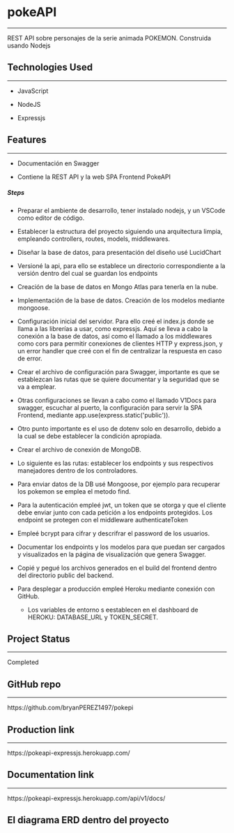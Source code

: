 <h1>pokeAPI</h1>
<hr><p>REST API sobre personajes de la serie animada POKEMON. Construida usando Nodejs</p><h2>Technologies Used</h2>
<hr><ul>
<li>JavaScript</li>
</ul><ul>
<li>NodeJS</li>
</ul><ul>
<li>Expressjs</li>
</ul><h2>Features</h2>
<hr><ul>
<li>Documentación en Swagger</li>
</ul><ul>
<li>Contiene la REST API y la web SPA Frontend PokeAPI</li>
</ul><h5>Steps</h5><ul>
<li>Preparar el ambiente de desarrollo, tener instalado nodejs, y un VSCode como editor de código.</li>
</ul><ul>
<li>Establecer la estructura del proyecto siguiendo una arquitectura limpia, empleando controllers, routes, models, middlewares.</li>
</ul><ul>
<li>Diseñar la base de datos, para presentación del diseño usé LucidChart</li>
</ul><ul>
<li>Versioné la api, para ello se establece un directorio correspondiente a la versión dentro del cual se guardan los endpoints</li>
</ul><ul>
<li>Creación de la base de datos en Mongo Atlas para tenerla en la nube.</li>
</ul><ul>
<li>Implementación de la base de datos. Creación de los modelos mediante mongoose.</li>
</ul><ul>
<li>Configuración inicial del servidor. Para ello creé el index.js donde se llama a las librerías a usar, como expressjs. Aquí se lleva a cabo la conexión a la base de datos, así como el llamado a los middlewares como cors para permitir conexiones de clientes HTTP y express.json, y un error handler que creé con el fin de centralizar la respuesta en caso de error.</li>
</ul><ul>
<li>Crear el archivo de configuración para Swagger, importante es que se establezcan las rutas que se quiere documentar y la seguridad que se va a emplear.</li>
</ul><ul>
<li>Otras configuraciones se llevan a cabo como el llamado V1Docs para swagger, escuchar al puerto, la configuración para servir la SPA Frontend, mediante app.use(express.static('public')).</li>
</ul><ul>
<li>Otro punto importante es el uso de dotenv solo en desarrollo, debido a la cual se debe establecer la condición apropiada.</li>
</ul><ul>
<li>Crear el archivo de conexión de MongoDB.</li>
</ul><ul>
<li>Lo siguiente es las rutas: establecer los endpoints y sus respectivos manejadores dentro de los controladores.</li>
</ul><ul>
<li>Para enviar datos de la DB usé Mongoose, por ejemplo para recuperar los pokemon se emplea el metodo find.</li>
</ul><ul>
<li>Para la autenticación empleé jwt, un token que se otorga y que el cliente debe enviar junto con cada petición a los endpoints protegidos. Los endpoint se protegen con el middleware authenticateToken</li>
</ul><ul>
<li>Empleé bcrypt para cifrar y descrifrar el password de los usuarios.</li>
</ul><ul>
<li>Documentar los endpoints y los modelos para que puedan ser cargados y visualizados en la página de visualización que genera Swagger.</li>
</ul><ul>
<li>Copié y pegué los archivos generados en el build del frontend dentro del directorio public del backend.</li>
</ul><ul>
<li>Para desplegar a producción empleé Heroku mediante conexión con GitHub.</li>
<ul>
<li>Los variables de entorno s eestablecen en el dashboard de HEROKU: DATABASE_URL y TOKEN_SECRET.</li>
</ul>
</ul><h2>Project Status</h2>
<hr><p>Completed</p>
</ul><h2>GitHub repo</h2>
<hr><p>https://github.com/bryanPEREZ1497/pokepi</p>
</ul><h2>Production link</h2>
<hr><p>https://pokeapi-expressjs.herokuapp.com/</p>
</ul><h2>Documentation link</h2>
<hr><p>https://pokeapi-expressjs.herokuapp.com/api/v1/docs/</p>
</ul><h2>El diagrama ERD dentro del proyecto</h2>

